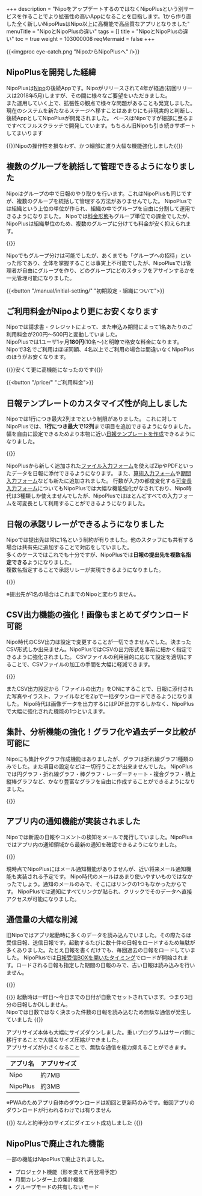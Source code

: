 +++
description = "NipoをアップデートするのではなくNipoPlusという別サービスを作ることでより拡張性の高いAppになることを目指します。1から作り直した全く新しいNipoPlusはNipo以上に高機能で高品質なアプリとなりました"
menuTitle = "NipoとNipoPlusの違い"
tags = []
title = "NipoとNipoPlusの違い"
toc = true
weight = 103000008
reqMermaid = false
+++

{{<imgproc eye-catch.png "NipoからNipoPlusへ" />}}

## NipoPlusを開発した経緯

NipoPlusは[Nipo](/old/)の後続Appです。Nipoがリリースされて4年が経過(初回リリースは2018年5月)しますが、その間に様々なご要望をいただきました。  
また運用していく上で、拡張性の観点で様々な問題があることも発覚しました。  
現在のシステムを新たなるステージへ移すことはあまりにも非現実的と判断し、後続AppとしてNipoPlusが開発されました。
ベースはNipoですが細部に至るまですべてフルスクラッチで開発しています。もちろん旧Nipoも引き続きサポートしてまいります

{{<alice pos="right" icon="here">}}Nipoの操作性を損なわず、かつ細部に渡り大幅な機能強化しました{{</alice>}}

## 複数のグループを統括して管理できるようになりました

Nipoはグループの中で日報のやり取りを行います。これはNipoPlusも同じですが、複数のグループを統括して管理する方法がありませんでした。
NipoPlusでは組織という上位の単位が作られ、組織の中でグループを自由に分割して運用できるようになりました。
Nipoでは[料金形態](/price/)もグループ単位での課金でしたが、NipoPlusは組織単位のため、複数のグループに分けても料金が安く抑えられます。

{{<icatch filename="group" msg="グループの追加所属 管理者が一元管理可" title="入力の必須が空欄の場合は日報が提出できません" fontsize="30px" alice="here" >}}

Nipoでもグループ分けは可能でしたが、あくまでも「グループへの招待」といった形であり、全体を掌握することは事実上不可能でしたが、NipoPlusでは管理者が自由にグループを作り、どのグループにどのスタッフをアサインするかを一元管理可能になりました。

{{<button "/manual/initial-setting/" "初期設定・組織について">}}

## ご利用料金がNipoより更にお安くなります

Nipoでは請求書・クレジットによって、また申込み期間によって1名あたりのご利用料金が200円〜500円と変動していました。  
NipoPlusでは1ユーザ1ヶ月**180円**(10名〜)と明瞭で格安な料金になります。  
Nipoで3名でご利用はほぼ同額、4名以上でご利用の場合は間違いなくNipoPlusのほうがお安くなります。

{{<alice pos="right" icon="ok">}}安くて更に高機能になったのです{{</alice>}}

{{<button "/price/" "ご利用料金">}}

## 日報テンプレートのカスタマイズ性が向上しました

Nipoでは1行につき最大2列までという制限がありました。
これに対してNipoPlusでは、**1行につき最大で12列**まで項目を追加できるようになりました。
幅を自由に設定できるためより本物に近い[日報テンプレートを作成](/manual/initial-setting/template/)できるようになりました。

{{<icatch filename="responsive-design" msg="日報テンプレートの 設計自由度がUP" title="日報テンプレートのレイアウト設計の自由度が大幅UP" fontsize="30px" alice="here" >}}

NipoPlusから新しく追加された[ファイル入力フォーム](/manual/initial-setting/template/file/)を使えばZipやPDFといったデータを日報に添付できるようになります。
また、[算術入力フォーム](/manual/initial-setting/template/calc/)や[期間入力フォーム](/manual/initial-setting/template/datetimes/)なども新たに追加されました。
行数が入力の都度変化する[可変長入力フォーム](/manual/initial-setting/template/array/)についてもNipoPlusでは大幅な機能強化がなされており、Nipo時代は3種類しか使えませんでしたが、NipoPlusではほとんどすべての入力フォームを可変長として利用することができるようになりました。

## 日報の承認リレーができるようになりました

Nipoでは提出先は常に1名という制約が有りました。他のスタッフにも共有する場合は共有先に追加することで対応をしていました。  
多くのケースではこれでも十分ですが、NipoPlusでは**日報の提出先を複数名指定できる**ようになりました。  
複数名指定することで承認リレーが実現できるようになりました。

{{<icatch filename="report-detail" msg="複数人による承認 のリレーが可能です" title="日報の承認リレー。承認印も完備" fontsize="30px" alice="ok" >}}

※提出先が1名の場合はこれまでのNipoと変わりません。

## CSV出力機能の強化！画像もまとめてダウンロード可能

Nipo時代のCSV出力は設定で変更することが一切できませんでした。決まったCSV形式しか出来ません。NipoPlusではCSVの出力形式を事前に細かく指定できるように強化されました。
CSVファイルの利用目的に応じて設定を適切にすることで、CSVファイルの加工の手間を大幅に軽減できます。

{{<icatch filename="csv-export" msg="CSV出力形式 細かく設定が可能" title="日報データのCSV出力形式を細かく指定可能になりました" fontsize="30px" alice="here" >}}

またCSV出力設定から「ファイルの出力」をONにすることで、日報に添付された写真やイラスト、ファイルなどをZipで一括ダウンロードできるようになりました。
Nipo時代は画像データを出力するにはPDF出力するしかなく、NipoPlusで大幅に強化された機能の1つといえます。

## 集計、分析機能の強化！グラフ化や過去データ比較が可能に

Nipoにも集計やグラフ作成機能はありましたが、グラフは折れ線グラフ1種類のみでした。また項目の設定などは一切行うことが出来ませんでした。
NipoPlusでは円グラフ・折れ線グラフ・棒グラフ・レーダーチャート・複合グラフ・積上縦棒グラフなど、かなり豊富なグラフを自由に作成することができるようになりました。

{{<icatch filename="check-sheet-charts" msg="グラフの作成 細かく設定が可能" title="日報データをもとに自由にグラフを作成できるようになりました" fontsize="30px" alice="here" >}}

## アプリ内の通知機能が実装されました

Nipoでは新規の日報やコメントの検知をメールで発行していました。NipoPlusではアプリ内の通知領域から最新の通知を確認できるようになりました。

{{<icatch filename="notice" msg="通知機能で 情報を見落とさない" title="通知機能の実装" fontsize="30px" alice="ok" >}}

現時点でNipoPlusにはメール通知機能がありませんが、近い将来メール通知機能も実装される予定です。
Nipo時代のメールはあまり使いやすいものではなかったでしょう。通知のメールのみで、そこにはリンクの1つもなかったからです。
NipoPlusでは通知にすべてリンクが貼られ、クリックでそのデータへ直接アクセスが可能になりました。

## 通信量の大幅な削減

旧Nipoではアプリ起動時に多くのデータを読み込んでいました。その際たるは受信日報、送信日報です。起動するたびに数十件の日報をロードするため無駄が多くありました。たとえ日報を書くだけでも、毎回過去の日報をロードしていました。
NipoPlusでは[日報受信BOXを開いたタイミング](/manual/read-report/list/)でロードが開始されます。ロードされる日報も指定した期間の日報のみで、古い日報は読み込みを行いません。

{{<icatch filename="report-box" msg="必要な期間の日報を 素早くロードします" title="必要な日報のみを賢く読み込むことで無駄な通信を削減できます。" fontsize="30px" alice="ok" >}}

{{<alice pos="right" icon="ok">}}
起動時は一昨日〜今日までの日付が自動でセットされています。つまり3日分の日報しかDLしません。  
Nipoでは日数ではなく決まった件数の日報を読み込むため無駄な通信が発生していました
{{</alice>}}

アプリサイズ本体も大幅にサイズダウンしました。重いプログラムはサーバ側に移行することで大幅なサイズ圧縮ができました。  
アプリサイズが小さくなることで、無駄な通信を極力抑えることができます。

|アプリ名|アプリサイズ|
|---|---|
|Nipo|約7MB|
|NipoPlus|約3MB|

※PWAのためアプリ自体のダウンロードは初回と更新時のみです。毎回アプリのダウンロードが行われるわけでは有りません

{{<alice pos="right" icon="please">}}
なんと約半分のサイズにダイエット成功しました
{{</alice>}}


## NipoPlusで廃止された機能

一部の機能はNipoPlusで廃止されました。

- プロジェクト機能（形を変えて再登場予定）
- 月間カレンダー上の集計機能
- グループモードの共有しないモード
